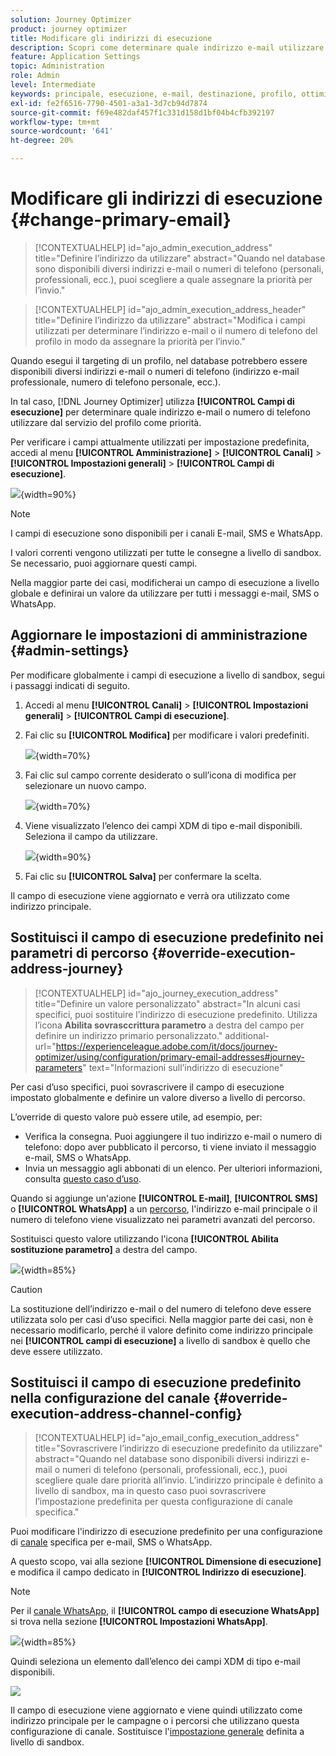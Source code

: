 ```yaml
---
solution: Journey Optimizer
product: journey optimizer
title: Modificare gli indirizzi di esecuzione
description: Scopri come determinare quale indirizzo e-mail utilizzare dal servizio profilo.
feature: Application Settings
topic: Administration
role: Admin
level: Intermediate
keywords: principale, esecuzione, e-mail, destinazione, profilo, ottimizzatore
exl-id: fe2f6516-7790-4501-a3a1-3d7cb94d7874
source-git-commit: f69e482daf457f1c331d158d1bf04b4cfb392197
workflow-type: tm+mt
source-wordcount: '641'
ht-degree: 20%

---
```


# Modificare gli indirizzi di esecuzione {#change-primary-email}

>[!CONTEXTUALHELP]
>id="ajo_admin_execution_address"
>title="Definire l’indirizzo da utilizzare"
>abstract="Quando nel database sono disponibili diversi indirizzi e-mail o numeri di telefono (personali, professionali, ecc.), puoi scegliere a quale assegnare la priorità per l’invio."

>[!CONTEXTUALHELP]
>id="ajo_admin_execution_address_header"
>title="Definire l’indirizzo da utilizzare"
>abstract="Modifica i campi utilizzati per determinare l’indirizzo e-mail o il numero di telefono del profilo in modo da assegnare la priorità per l’invio."

Quando esegui il targeting di un profilo, nel database potrebbero essere disponibili diversi indirizzi e-mail o numeri di telefono (indirizzo e-mail professionale, numero di telefono personale, ecc.).

In tal caso, [!DNL Journey Optimizer] utilizza **[!UICONTROL Campi di esecuzione]** per determinare quale indirizzo e-mail o numero di telefono utilizzare dal servizio del profilo come priorità.

Per verificare i campi attualmente utilizzati per impostazione predefinita, accedi al menu **[!UICONTROL Amministrazione]** > **[!UICONTROL Canali]** > **[!UICONTROL Impostazioni generali]** > **[!UICONTROL Campi di esecuzione]**.

![](assets/primary-address-execution-fields.png){width=90%}

>[!NOTE]
>
>I campi di esecuzione sono disponibili per i canali E-mail, SMS e WhatsApp.

I valori correnti vengono utilizzati per tutte le consegne a livello di sandbox. Se necessario, puoi aggiornare questi campi.

Nella maggior parte dei casi, modificherai un campo di esecuzione a livello globale e definirai un valore da utilizzare per tutti i messaggi e-mail, SMS o WhatsApp.

## Aggiornare le impostazioni di amministrazione {#admin-settings}

Per modificare globalmente i campi di esecuzione a livello di sandbox, segui i passaggi indicati di seguito.

1. Accedi al menu **[!UICONTROL Canali]** > **[!UICONTROL Impostazioni generali]** > **[!UICONTROL Campi di esecuzione]**.

1. Fai clic su **[!UICONTROL Modifica]** per modificare i valori predefiniti.

   ![](assets/primary-address-edit.png){width=70%}

1. Fai clic sul campo corrente desiderato o sull’icona di modifica per selezionare un nuovo campo.

   ![](assets/primary-address-edit-field.png){width=70%}

1. Viene visualizzato l’elenco dei campi XDM di tipo e-mail disponibili. Seleziona il campo da utilizzare.

   ![](assets/primary-address-select-field.png){width=90%}

1. Fai clic su **[!UICONTROL Salva]** per confermare la scelta.

Il campo di esecuzione viene aggiornato e verrà ora utilizzato come indirizzo principale.

<!--1. You can also select an additional field to use as secondary email address. This allows you to determine which field to use if the primary field is empty for a profile. -->

## Sostituisci il campo di esecuzione predefinito nei parametri di percorso {#override-execution-address-journey}

>[!CONTEXTUALHELP]
>id="ajo_journey_execution_address"
>title="Definire un valore personalizzato"
>abstract="In alcuni casi specifici, puoi sostituire l’indirizzo di esecuzione predefinito. Utilizza l’icona **Abilita sovrasccrittura parametro** a destra del campo per definire un indirizzo primario personalizzato."
>additional-url="https://experienceleague.adobe.com/it/docs/journey-optimizer/using/configuration/primary-email-addresses#journey-parameters" text="Informazioni sull’indirizzo di esecuzione"

Per casi d’uso specifici, puoi sovrascrivere il campo di esecuzione impostato globalmente e definire un valore diverso a livello di percorso.

L’override di questo valore può essere utile, ad esempio, per:

* Verifica la consegna. Puoi aggiungere il tuo indirizzo e-mail o numero di telefono: dopo aver pubblicato il percorso, ti viene inviato il messaggio e-mail, SMS o WhatsApp.
* Invia un messaggio agli abbonati di un elenco. Per ulteriori informazioni, consulta [questo caso d’uso](../building-journeys/message-to-subscribers-uc.md).

Quando si aggiunge un&#39;azione **[!UICONTROL E-mail]**, **[!UICONTROL SMS]** o **[!UICONTROL WhatsApp]** a un [percorso](../email/create-email.md#create-email-journey-campaign), l&#39;indirizzo e-mail principale o il numero di telefono viene visualizzato nei parametri avanzati del percorso.

Sostituisci questo valore utilizzando l&#39;icona **[!UICONTROL Abilita sostituzione parametro]** a destra del campo.

![](assets/journey-enable-parameter-override.png){width=85%}

>[!CAUTION]
>
>La sostituzione dell’indirizzo e-mail o del numero di telefono deve essere utilizzata solo per casi d’uso specifici. Nella maggior parte dei casi, non è necessario modificarlo, perché il valore definito come indirizzo principale nei **[!UICONTROL campi di esecuzione]** a livello di sandbox è quello che deve essere utilizzato.

## Sostituisci il campo di esecuzione predefinito nella configurazione del canale {#override-execution-address-channel-config}

>[!CONTEXTUALHELP]
>id="ajo_email_config_execution_address"
>title="Sovrascrivere l’indirizzo di esecuzione predefinito da utilizzare"
>abstract="Quando nel database sono disponibili diversi indirizzi e-mail o numeri di telefono (personali, professionali, ecc.), puoi scegliere quale dare priorità all’invio. L’indirizzo principale è definito a livello di sandbox, ma in questo caso puoi sovrascrivere l’impostazione predefinita per questa configurazione di canale specifica."

Puoi modificare l&#39;indirizzo di esecuzione predefinito per una configurazione di [canale](channel-surfaces.md) specifica per e-mail, SMS o WhatsApp.

A questo scopo, vai alla sezione **[!UICONTROL Dimensione di esecuzione]** e modifica il campo dedicato in **[!UICONTROL Indirizzo di esecuzione]**.

>[!NOTE]
>
>Per il [canale WhatsApp](../whatsapp/whatsapp-configuration.md#whatsapp-configuration), il **[!UICONTROL campo di esecuzione WhatsApp]** si trova nella sezione **[!UICONTROL Impostazioni WhatsApp]**.

![](assets/sms-config-execution-address.png){width=85%}

Quindi seleziona un elemento dall’elenco dei campi XDM di tipo e-mail disponibili.

![](assets/sms-config-execution-field.png)

Il campo di esecuzione viene aggiornato e viene quindi utilizzato come indirizzo principale per le campagne o i percorsi che utilizzano questa configurazione di canale. Sostituisce l&#39;[impostazione generale](#admin-settings) definita a livello di sandbox.

<!--[Learn more on the execution address in the email configuration ](../email/email-settings.md#execution-address)-->
